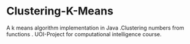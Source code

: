 # Clustering-K-Means
A k means algorithm implementation in Java .Clustering numbers from functions .
UOI-Project for computational intelligence course.
